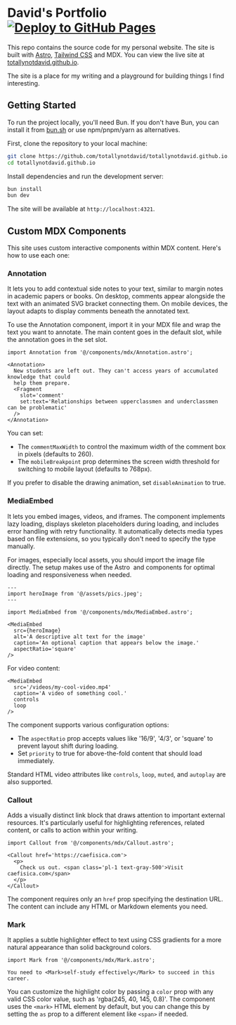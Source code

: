 # David's Portfolio [![Deploy to GitHub Pages](https://github.com/totallynotdavid/totallynotdavid.github.io/actions/workflows/deploy.yml/badge.svg)](https://github.com/totallynotdavid/totallynotdavid.github.io/actions/workflows/deploy.yml)

This repo contains the source code for my personal website. The site is built with
[Astro](https://astro.build/), [Tailwind CSS](https://tailwindcss.com/) and MDX. You can
view the live site at [totallynotdavid.github.io](https://totallynotdavid.github.io).

The site is a place for my writing and a playground for building things I find
interesting.

## Getting Started

To run the project locally, you'll need Bun. If you don't have Bun, you can install it
from [bun.sh](https://bun.sh/) or use npm/pnpm/yarn as alternatives.

First, clone the repository to your local machine:

```bash
git clone https://github.com/totallynotdavid/totallynotdavid.github.io.git
cd totallynotdavid.github.io
```

Install dependencies and run the development server:

```bash
bun install
bun dev
```

The site will be available at `http://localhost:4321`.

## Custom MDX Components

This site uses custom interactive components within MDX content. Here's how to use each
one:

### Annotation

It lets you to add contextual side notes to your text, similar to margin notes in academic
papers or books. On desktop, comments appear alongside the text with an animated SVG
bracket connecting them. On mobile devices, the layout adapts to display comments beneath
the annotated text.

To use the Annotation component, import it in your MDX file and wrap the text you want to
annotate. The main content goes in the default slot, while the annotation goes in the set
slot.

```mdx
import Annotation from '@/components/mdx/Annotation.astro';

<Annotation>
  New students are left out. They can't access years of accumulated knowledge that could
  help them prepare.
  <Fragment
    slot='comment'
    set:text='Relationships between upperclassmen and underclassmen can be problematic'
  />
</Annotation>
```

You can set:

- The `commentMaxWidth` to control the maximum width of the comment box in pixels
  (defaults to 260).
- The `mobileBreakpoint` prop determines the screen width threshold for switching to
  mobile layout (defaults to 768px).

If you prefer to disable the drawing animation, set `disableAnimation` to true.

### MediaEmbed

It lets you embed images, videos, and iframes. The component implements lazy loading,
displays skeleton placeholders during loading, and includes error handling with retry
functionality. It automatically detects media types based on file extensions, so you
typically don't need to specify the type manually.

For images, especially local assets, you should import the image file directly. The setup
makes use of the Astro <Image/> and <Picture/> components for optimal loading and
responsiveness when needed.

```mdx
---
import heroImage from '@/assets/pics.jpeg';
---

import MediaEmbed from '@/components/mdx/MediaEmbed.astro';

<MediaEmbed
  src={heroImage}
  alt='A descriptive alt text for the image'
  caption='An optional caption that appears below the image.'
  aspectRatio='square'
/>
```

For video content:

```mdx
<MediaEmbed
  src='/videos/my-cool-video.mp4'
  caption='A video of something cool.'
  controls
  loop
/>
```

The component supports various configuration options:

- The `aspectRatio` prop accepts values like '16/9', '4/3', or 'square' to prevent layout
  shift during loading.
- Set `priority` to true for above-the-fold content that should load immediately.

Standard HTML video attributes like `controls`, `loop`, `muted`, and `autoplay` are also
supported.

### Callout

Adds a visually distinct link block that draws attention to important external resources.
It's particularly useful for highlighting references, related content, or calls to action
within your writing.

```mdx
import Callout from '@/components/mdx/Callout.astro';

<Callout href='https://caefisica.com'>
  <p>
    Check us out. <span class='pl-1 text-gray-500'>Visit caefisica.com</span>
  </p>
</Callout>
```

The component requires only an `href` prop specifying the destination URL. The content can
include any HTML or Markdown elements you need.

### Mark

It applies a subtle highlighter effect to text using CSS gradients for a more natural
appearance than solid background colors.

```mdx
import Mark from '@/components/mdx/Mark.astro';

You need to <Mark>self-study effectively</Mark> to succeed in this career.
```

You can customize the highlight color by passing a `color` prop with any valid CSS color
value, such as 'rgba(245, 40, 145, 0.8)'. The component uses the `<mark>` HTML element by
default, but you can change this by setting the `as` prop to a different element like
`<span>` if needed.
